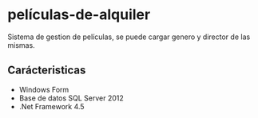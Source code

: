 # películas-de-alquiler
Sistema de gestion de películas, se puede cargar genero y director de las mismas.

## Carácteristicas
- Windows Form
- Base de datos SQL Server 2012
- .Net Framework 4.5
